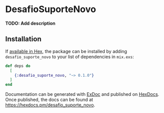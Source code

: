 # DesafioSuporteNovo

**TODO: Add description**

## Installation

If [available in Hex](https://hex.pm/docs/publish), the package can be installed
by adding `desafio_suporte_novo` to your list of dependencies in `mix.exs`:

```elixir
def deps do
  [
    {:desafio_suporte_novo, "~> 0.1.0"}
  ]
end
```

Documentation can be generated with [ExDoc](https://github.com/elixir-lang/ex_doc)
and published on [HexDocs](https://hexdocs.pm). Once published, the docs can
be found at <https://hexdocs.pm/desafio_suporte_novo>.

